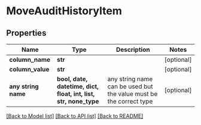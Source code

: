 # MoveAuditHistoryItem


## Properties
Name | Type | Description | Notes
------------ | ------------- | ------------- | -------------
**column_name** | **str** |  | [optional] 
**column_value** | **str** |  | [optional] 
**any string name** | **bool, date, datetime, dict, float, int, list, str, none_type** | any string name can be used but the value must be the correct type | [optional]

[[Back to Model list]](../README.md#documentation-for-models) [[Back to API list]](../README.md#documentation-for-api-endpoints) [[Back to README]](../README.md)


